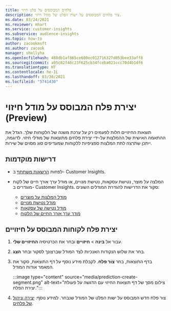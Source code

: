 ```yaml
---
title: פלחים המבוססים על פלט חיזוי
description: צור פלחים המבוססים על ישות הפלט של מודל חיזוי.
ms.date: 03/24/2021
ms.reviewer: mhart
ms.service: customer-insights
ms.subservice: audience-insights
ms.topic: how-to
author: zacookmsft
ms.author: zacook
manager: shellyha
ms.openlocfilehash: 488db1af865ce600ec012716327d053bee33aff8
ms.sourcegitcommit: a95c82f46c23f625cb34fceba021ccc70d4b1df6
ms.translationtype: HT
ms.contentlocale: he-IL
ms.lasthandoff: 03/30/2021
ms.locfileid: "5741430"
---
```

# <a name="create-a-segment-based-on-a-prediction-model-preview"></a>יצירת פלח המבוסס על מודל חיזוי (Preview)

תוצאות החיזויים חלות לפעמים רק על ערכת משנה של הלקוחות שלך. הגדל את ההתאמה האישית של ההמלצות על-ידי יצירת פלחים מתוצאות של מודלי חיזוי. לדוגמה, ייתכן שתרצה לתת המלצות ספציפיות ללקוחות שמעדיפים סוג מסוים של שירות. 

## <a name="prerequisites"></a>דרישות מוקדמות

- לפחות [הרשאות משתתף](permissions.md) ב- Customer Insights.

- המלצה על מוצר, נטישת עסקאות, נטישת מנויים, או מודל ערך אורך חיים של לקוח מוגדרים ב- Customer Insights. סקור את הדרישות להגדרת המודלים השונים:

  - [מודל המלצות על מוצרים](predict-product-recommendation.md)
  - [מודל נטישת מנויים](predict-subscription-churn.md)
  - [מודל נטישה של עסקאות](predict-transactional-churn.md)
  - [מודך ערך אורך החיים של הלקוח](predict-customer-lifetime-value.md)

## <a name="create-a-customer-segment-based-on-predictions"></a>יצירת פלח לקוחות המבוסס על חיזויים

1. עבור אל **בינה** > **חיזויים** ובחר את הכרטיסיה **החיזויים שלי**.

1. בחר את שלוש הנקודות האנכיות לצד המודל שברצונך לסקור ובחר **הצג**.

1. בדף התוצאות, בחר **צור פלח**. לקבלת מידע נוסף על דף התוצאות, סקור את המאמר אודות המודל.

   :::image type="content" source="media/prediction-create-segment.png" alt-text="צילום מסך של דף תוצאות החיזוי עם הדגשה על פעולת יצירת הפלח.":::

1. צור פלח חדש המבוסס על ישות הפלט של המודל שנבחר. למידע נוסף: [יצירה וניהול של פלחים](segments.md).